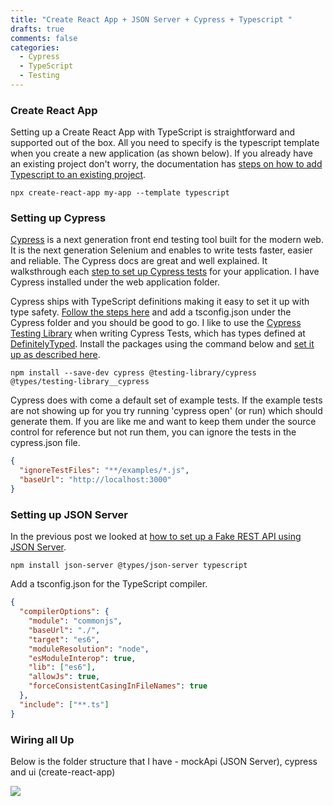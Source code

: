 ```yaml
---
title: "Create React App + JSON Server + Cypress + Typescript "
drafts: true
comments: false
categories:
  - Cypress
  - TypeScript
  - Testing
---
```


### Create React App

Setting up a Create React App with TypeScript is straightforward and supported out of the box. All you need to specify is the typescript template when you create a new application (as shown below). If you already have an existing project don't worry, the documentation has [steps on how to add Typescript to an existing project](https://create-react-app.dev/docs/adding-typescript/).

```node
npx create-react-app my-app --template typescript
```

### Setting up Cypress

[Cypress](https://docs.cypress.io/guides/overview/why-cypress.html#In-a-nutshell) is a next generation front end testing tool built for the modern web. It is the next generation Selenium and enables to write tests faster, easier and reliable. The Cypress docs are great and well explained. It walksthrough each [step to set up Cypress tests](https://docs.cypress.io/guides/getting-started/installing-cypress.html) for your application. I have Cypress installed under the web application folder.

Cypress ships with TypeScript definitions making it easy to set it up with type safety. [Follow the steps here](https://docs.cypress.io/guides/tooling/typescript-support.html) and add a tsconfig.json under the Cypress folder and you should be good to go. I like to use the [Cypress Testing Library](https://github.com/testing-library/cypress-testing-library) when writing Cypress Tests, which has types defined at [DefinitelyTyped](https://github.com/DefinitelyTyped/DefinitelyTyped/tree/master/types/testing-library__cypress). Install the packages using the command below and [set it up as described here](https://testing-library.com/docs/cypress-testing-library/intro).

```node
npm install --save-dev cypress @testing-library/cypress @types/testing-library__cypress
```

Cypress does with come a default set of example tests. If the example tests are not showing up for you try running 'cypress open' (or run) which should generate them. If you are like me and want to keep them under the source control for reference but not run them, you can ignore the tests in the cypress.json file.

```json
{
  "ignoreTestFiles": "**/examples/*.js",
  "baseUrl": "http://localhost:3000"
}
```

### Setting up JSON Server

In the previous post we looked at [how to set up a Fake REST API using JSON Server](/blog/setting_up_a_fake_rest_api_using_json_server/).

```node
npm install json-server @types/json-server typescript
```

Add a tsconfig.json for the TypeScript compiler.

```json
{
  "compilerOptions": {
    "module": "commonjs",
    "baseUrl": "./",
    "target": "es6",
    "moduleResolution": "node",
    "esModuleInterop": true,
    "lib": ["es6"],
    "allowJs": true,
    "forceConsistentCasingInFileNames": true
  },
  "include": ["**.ts"]
}
```

### Wiring all Up

Below is the folder structure that I have - mockApi (JSON Server), cypress and ui (create-react-app)

![](/images/cypress_cra_jsonServer_folder_structure1.jpg)
